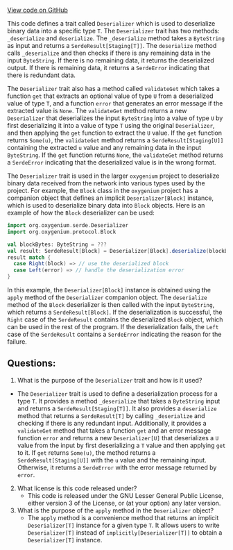 [View code on GitHub](https://github.com/oxygenium/oxygenium/serde/src/main/scala/org/oxygenium/serde/Deserializer.scala)

This code defines a trait called `Deserializer` which is used to deserialize binary data into a specific type `T`. The `Deserializer` trait has two methods: `_deserialize` and `deserialize`. The `_deserialize` method takes a `ByteString` as input and returns a `SerdeResult[Staging[T]]`. The `deserialize` method calls `_deserialize` and then checks if there is any remaining data in the input `ByteString`. If there is no remaining data, it returns the deserialized output. If there is remaining data, it returns a `SerdeError` indicating that there is redundant data.

The `Deserializer` trait also has a method called `validateGet` which takes a function `get` that extracts an optional value of type `U` from a deserialized value of type `T`, and a function `error` that generates an error message if the extracted value is `None`. The `validateGet` method returns a new `Deserializer` that deserializes the input `ByteString` into a value of type `U` by first deserializing it into a value of type `T` using the original `Deserializer`, and then applying the `get` function to extract the `U` value. If the `get` function returns `Some(u)`, the `validateGet` method returns a `SerdeResult[Staging[U]]` containing the extracted `u` value and any remaining data in the input `ByteString`. If the `get` function returns `None`, the `validateGet` method returns a `SerdeError` indicating that the deserialized value is in the wrong format.

The `Deserializer` trait is used in the larger `oxygenium` project to deserialize binary data received from the network into various types used by the project. For example, the `Block` class in the `oxygenium` project has a companion object that defines an implicit `Deserializer[Block]` instance, which is used to deserialize binary data into `Block` objects. Here is an example of how the `Block` deserializer can be used:

```scala
import org.oxygenium.serde.Deserializer
import org.oxygenium.protocol.Block

val blockBytes: ByteString = ???
val result: SerdeResult[Block] = Deserializer[Block].deserialize(blockBytes)
result match {
  case Right(block) => // use the deserialized block
  case Left(error) => // handle the deserialization error
}
```

In this example, the `Deserializer[Block]` instance is obtained using the `apply` method of the `Deserializer` companion object. The `deserialize` method of the `Block` deserializer is then called with the input `ByteString`, which returns a `SerdeResult[Block]`. If the deserialization is successful, the `Right` case of the `SerdeResult` contains the deserialized `Block` object, which can be used in the rest of the program. If the deserialization fails, the `Left` case of the `SerdeResult` contains a `SerdeError` indicating the reason for the failure.
## Questions: 
 1. What is the purpose of the `Deserializer` trait and how is it used?
   - The `Deserializer` trait is used to define a deserialization process for a type `T`. It provides a method `_deserialize` that takes a `ByteString` input and returns a `SerdeResult[Staging[T]]`. It also provides a `deserialize` method that returns a `SerdeResult[T]` by calling `_deserialize` and checking if there is any redundant input. Additionally, it provides a `validateGet` method that takes a function `get` and an error message function `error` and returns a new `Deserializer[U]` that deserializes a `U` value from the input by first deserializing a `T` value and then applying `get` to it. If `get` returns `Some(u)`, the method returns a `SerdeResult[Staging[U]]` with the `u` value and the remaining input. Otherwise, it returns a `SerdeError` with the error message returned by `error`.
2. What license is this code released under?
   - This code is released under the GNU Lesser General Public License, either version 3 of the License, or (at your option) any later version.
3. What is the purpose of the `apply` method in the `Deserializer` object?
   - The `apply` method is a convenience method that returns an implicit `Deserializer[T]` instance for a given type `T`. It allows users to write `Deserializer[T]` instead of `implicitly[Deserializer[T]]` to obtain a `Deserializer[T]` instance.
